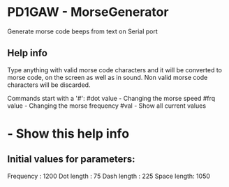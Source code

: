 # PD1GAW - MorseGenerator
Generate morse code beeps from text on Serial port

## Help info
Type anything with valid morse code characters and it will be converted to morse code, on the screen as well as in sound.
Non valid morse code characters will be discarded.

Commands start with a '#':
  #dot value - Changing the morse speed
  #frq value - Changing the morse frequency
  #val       - Show all current values
  #          - Show this help info

## Initial values for parameters:
Frequency   : 1200
Dot length  : 75
Dash length : 225
Space length: 1050
